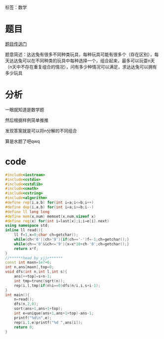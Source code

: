 ﻿---
subtitle: "质因数分解"
tags: 
 - 数论-杂题
grammar_cjkRuby: true
catalog: true
layout:  post
header-img: "img/header/P95.jpg"
preview-img: "/img/preview/P95.jpg"
---
标签：数学

# 题目

[题目传送门](www.lydsy.com/JudgeOnline/upload/5445.pdf)

题意简述：达达兔有很多不同种类玩具，每种玩具可能有很多个（存在区别），每天达达兔可以在不同种类的玩具中每种选择一个，组合起来，最多可以玩耍n天（n天中不存在重复组合的情况），问有多少种情况可以满足，求达达兔可以拥有多少玩具

# 分析

一眼就知道是数学题

然后根据样例简单推推

发现答案就是可以将n分解的不同组合

算是水题了吧qwq

# code
```cpp
#include<iostream>
#include<cstdio>
#include<cstdlib>
#include<cmath>
#include<cstring>
#include<algorithm>
#define rep(i,a,b) for(int i=a;i<=b;i++)
#define dep(i,a,b) for(int i=a;i>=b;i--)
#define ll long long
#define mem(x,num) memset(x,num,sizeof x)
#define reg(x) for(int i=last[x];i;i=e[i].next)
using namespace std;
inline ll read(){
	ll f=1,x=0;char ch=getchar();
	while(ch<'0'||ch>'9'){if(ch=='-')f=-1;ch=getchar();}
	while(ch>='0'&&ch<='9'){x=x*10+ch-'0';ch=getchar();}
	return x*f;
}
//******head by yjjr******
const int maxn=1e7+6;
int n,ans[maxn],top=0;
void dfs(int n,int l,int s){
	ans[++top]=s+n-1;
	int tmp=trunc(sqrt(n));
	rep(i,l,tmp)if(n%i==0)dfs(n/i,i,s+i-1);
}
int main(){
	n=read();
	dfs(n,2,0);
	sort(ans+1,ans+1+top);
	int e=unique(ans+1,ans+1+top)-ans-1;
	printf("%d\n",e);
	rep(i,1,e)printf("%d ",ans[i]);
	return 0;
}
```
